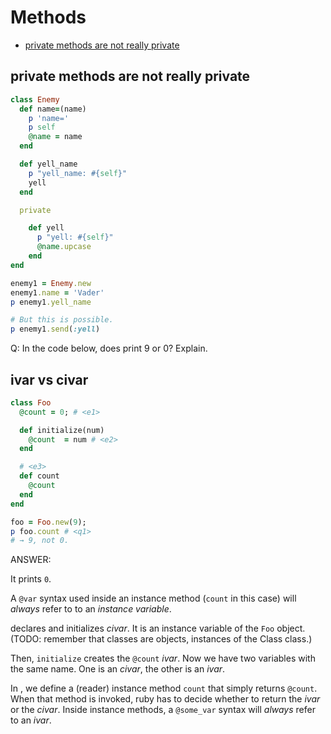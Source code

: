 # Methods

- [private methods are not really private](#private-methods-are-not-really-private)

## private methods are not really private

```rb
class Enemy
  def name=(name)
    p 'name='
    p self
    @name = name
  end

  def yell_name
    p "yell_name: #{self}"
    yell
  end

  private

    def yell
      p "yell: #{self}"
      @name.upcase
    end
end

enemy1 = Enemy.new
enemy1.name = 'Vader'
p enemy1.yell_name

# But this is possible.
p enemy1.send(:yell)
```
Q: In the code below, does <q1> print 9 or 0? Explain.

## ivar vs civar

```rb
class Foo
  @count = 0; # <e1>

  def initialize(num)
    @count  = num # <e2>
  end

  # <e3>
  def count
    @count
  end
end

foo = Foo.new(9);
p foo.count # <q1>
# → 9, not 0.
```

ANSWER:

It prints `0`.

A `@var` syntax used inside an instance method (`count` in this case) will _always_ refer to to an _instance variable_.

<e1> declares and initializes _civar_. It is an instance variable of the `Foo` object. (TODO: remember that classes are objects, instances of the Class class.)

Then, `initialize` creates the `@count` _ivar_. Now we have two variables with the same name. One is an _civar_, the other is an _ivar_.

In <e3>, we define a (reader) instance method `count` that simply returns `@count`. When that method is invoked, ruby has to decide whether to return the _ivar_ or the _civar_. Inside instance methods, a `@some_var` syntax will _always_ refer to an _ivar_.

